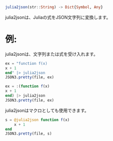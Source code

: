 ```julia
julia2json(str::String) -> Dict{Symbol, Any}

```

julia2jsonは、Juliaの式をJSON文字列に変換します。

# 例:

julia2jsonは、文字列または式を受け入れます。

```julia
ex = "function f(x)
x + 1
end" |> julia2json
JSON3.pretty(file, ex)
```

```julia
ex = :(function f(x)
x + 1
end) |> julia2json
JSON3.pretty(file, ex)
```

julia2jsonはマクロとしても使用できます。

```julia
s = @julia2json function f(x)
    x + 1
end
JSON3.pretty(file, s)
```
